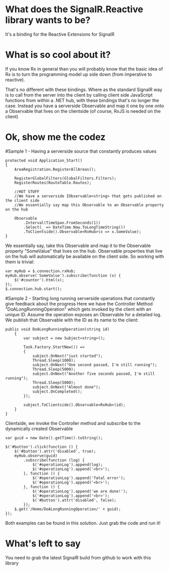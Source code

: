 # What does the SignalR.Reactive library wants to be?

It's a binding for the Reactive Extensions for SignalR

# What is so cool about it?

If you know Rx in general than you will probably know that the basic idea of Rx is to turn 
the programming model up side down (from imperative to reactive). 

That's no different with these bindings. Where as the standard SignalR way is to call from the server
into the client by calling client side JavaScript functions from within a .NET hub, with these bindings 
that's no longer the case. Instead you have a serverside Observable<T> and map it one by one onto
a Observable that lives on the clientside (of course, RxJS is needed on the client)

# Ok, show me the codez


#Sample 1 - Having a serverside source that constantly produces values

    protected void Application_Start()
    {
        AreaRegistration.RegisterAllAreas();

        RegisterGlobalFilters(GlobalFilters.Filters);
        RegisterRoutes(RouteTable.Routes);

        //HOT STUFF
        //We have a serverside IObservable<string> that gets published on the client side
        //We essentially say map this Observable to an Observable property on the hub

        Observable
            .Interval(TimeSpan.FromSeconds(1))
            .Select(_ => DateTime.Now.ToLongTimeString())
            .ToClientside().Observable<RxHub>(x => x.SomeValue);
    }
    
We essentially say, take this Observable and map it to the Observable property "SomeValue" that lives on the hub.
Observable properties that live on the hub will automatically be available on the client side.
So working with them is trivial:

    var myHub = $.connection.rxHub;
    myHub.observe('SomeValue').subscribe(function (x) {
        $('#counter').html(x);
    });
    $.connection.hub.start();
    
#Sample 2 - Starting long running serverside operations that constantly give feedback about the progress
Here we have the Controller Method "DoALongRunningOperation" which gets invoked by the client with an unique
ID. Assume the operation exposes an Observable<string> for a detailed log. We publish that Observable
with the ID as its name to the client:

    public void DoALongRunningOperation(string id)
        {
            var subject = new Subject<string>();

            Task.Factory.StartNew(() =>
            {
                subject.OnNext("just started");
                Thread.Sleep(1000);
                subject.OnNext("One second passed, I'm still running");
                Thread.Sleep(5000);
                subject.OnNext("Another five seconds passed, I'm still running");
                Thread.Sleep(5000);
                subject.OnNext("Almost done");
                subject.OnCompleted();
            });

            subject.ToClientside().Observable<RxHub>(id);
        }
    }

Clientside, we invoke the Controller method and subscribe to the dynamically created Observable

    var guid = new Date().getTime().toString();

    $('#button').click(function () {
        $('#button').attr('disabled', true);
        myHub.observe(guid)
            .subscribe(function (log) {
                $('#operationLog').append(log);
                $('#operationLog').append('<br>');
            }, function () {
                $('#operationLog').append('fatal error');
                $('#operationLog').append('<br>');
            }, function () {
                $('#operationLog').append('we are done!');
                $('#operationLog').append('<br>');
                $('#button').attr('disabled', false);
            });
        $.get('/Home/DoALongRunningOperation/' + guid);
    });

Both examples can be found in this solution. Just grab the code and run it!
    
# What's left to say

You need to grab the latest SignalR build from github to work with this library